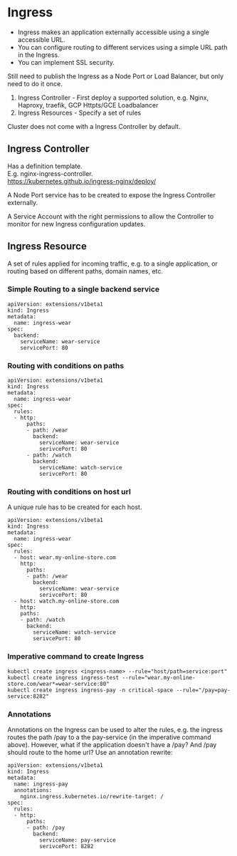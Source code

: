 # Ingress

- Ingress makes an application externally accessible using a single accessible URL.  
- You can configure routing to different services using a simple URL path in the Ingress.  
- You can implement SSL security.  

Still need to publish the Ingress as a Node Port or Load Balancer, but only need to do it once.

1. Ingress Controller -  First deploy a supported solution, e.g. Nginx, Haproxy, traefik, GCP Httpts/GCE Loadbalancer
2. Ingress Resources -  Specify a set of rules

Cluster does not come with a Ingress Controller by default.

## Ingress Controller
Has a definition template.  
E.g. nginx-ingress-controller.  
https://kubernetes.github.io/ingress-nginx/deploy/  

A Node Port service has to be created to expose the Ingress Controller externally.  

A Service Account with the right permissions to allow the Controller to monitor for new Ingress configuration updates.  

## Ingress Resource
A set of rules applied for incoming traffic, e.g. to a single application, or routing based on different paths, domain names, etc.  

### Simple Routing to a single backend service
```
apiVersion: extensions/v1beta1
kind: Ingress
metadata:
  name: ingress-wear
spec:
  backend:
    serviceName: wear-service
    servicePort: 80
```

### Routing with conditions on paths
```
apiVersion: extensions/v1beta1
kind: Ingress
metadata:
  name: ingress-wear
spec:
  rules:
  - http:
      paths:
      - path: /wear
        backend:
          serviceName: wear-service
          serivcePort: 80
      - path: /watch
        backend:
          serviceName: watch-service
          serivcePort: 80
```

### Routing with conditions on host url
A unique rule has to be created for each host.
```
apiVersion: extensions/v1beta1
kind: Ingress
metadata:
  name: ingress-wear
spec:
  rules:
  - host: wear.my-online-store.com
    http:
      paths:
      - path: /wear
        backend:
          serviceName: wear-service
          serivcePort: 80
  - host: watch.my-online-store.com
    http:
    paths:
    - path: /watch
      backend:
        serviceName: watch-service
        serivcePort: 80
```

### Imperative command to create Ingress
```
kubectl create ingress <ingress-name> --rule="host/path=service:port"
kubectl create ingress ingress-test --rule="wear.my-online-store.com/wear*=wear-service:80"
kubectl create ingress ingress-pay -n critical-space --rule="/pay=pay-service:8282"
```

### Annotations
Annotations on the Ingress can be used to alter the rules, e.g. the ingress routes the path /pay to a the pay-service (in the imperative command above).
However, what if the application doesn't have a /pay? And /pay should route to the home url? Use an annotation rewrite:  
```
apiVersion: extensions/v1beta1
kind: Ingress
metadata:
  name: ingress-pay
  annotations:
    nginx.ingress.kubernetes.io/rewrite-target: /
spec:
  rules:
  - http:
      paths:
      - path: /pay
        backend:
          serviceName: pay-service
          serivcePort: 8282
```
